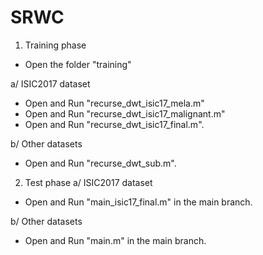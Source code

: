 # SRWC

1. Training phase
* Open the folder "training"

a/ ISIC2017 dataset
- Open and Run "recurse_dwt_isic17_mela.m"
- Open and Run "recurse_dwt_isic17_malignant.m"
- Open and Run "recurse_dwt_isic17_final.m".

b/ Other datasets
- Open and Run "recurse_dwt_sub.m".

2. Test phase
a/ ISIC2017 dataset
- Open and Run "main_isic17_final.m" in the main branch. 

b/ Other datasets
- Open and Run "main.m" in the main branch. 

